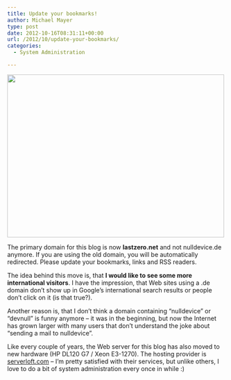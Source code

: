 ```yaml
---
title: Update your bookmarks!
author: Michael Mayer
type: post
date: 2012-10-16T08:31:11+00:00
url: /2012/10/update-your-bookmarks/
categories:
  - System Administration

---
```

<img class="size-medium wp-image-1815 alignright" title="HP DL120 G7" src="http://lastzero.net/wp-content/uploads/2012/10/DL120-G7.14584e203388198a73d889fc7febb023883-500x375.jpeg" alt="" width="500" height="375" srcset="/wp-content/uploads/2012/10/DL120-G7.14584e203388198a73d889fc7febb023883-500x375.jpeg 500w, /wp-content/uploads/2012/10/DL120-G7.14584e203388198a73d889fc7febb023883.jpeg 640w" sizes="(max-width: 500px) 100vw, 500px" />

The primary domain for this blog is now **lastzero.net** and not nulldevice.de anymore. If you are using the old domain, you will be automatically redirected. Please update your bookmarks, links and RSS readers.

The idea behind this move is, that **I would like to see some more international visitors**. I have the impression, that Web sites using a .de domain don&#8217;t show up in Google&#8217;s international search results or people don&#8217;t click on it (is that true?).

Another reason is, that I don&#8217;t think a domain containing &#8220;nulldevice&#8221; or &#8220;devnull&#8221; is funny anymore &#8211; it was in the beginning, but now the Internet has grown larger with many users that don&#8217;t understand the joke about &#8220;sending a mail to nulldevice&#8221;.

Like every couple of years, the Web server for this blog has also moved to new hardware (HP DL120 G7 / Xeon E3-1270). The hosting provider is [serverloft.com][1] &#8211; I&#8217;m pretty satisfied with their services, but unlike others, I love to do a bit of system administration every once in while :)

&nbsp;

<p style="text-align: center;">

 [1]: http://www.serverloft.com/